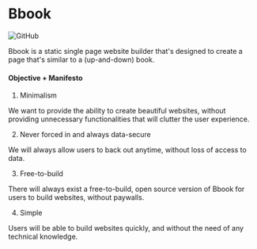 # Bbook

![GitHub](https://img.shields.io/github/license/thengo1/bbook)

Bbook is a static single page website builder that's designed to create a page that's similar to a (up-and-down) book.

#### Objective + Manifesto

1. Minimalism

We want to provide the ability to create beautiful websites, without providing unnecessary functionalities that will clutter the user experience.

2. Never forced in and always data-secure

We will always allow users to back out anytime, without loss of access to data.

3. Free-to-build

There will always exist a free-to-build, open source version of Bbook for users to build websites, without paywalls. 

4. Simple

Users will be able to build websites quickly, and without the need of any technical knowledge. 
